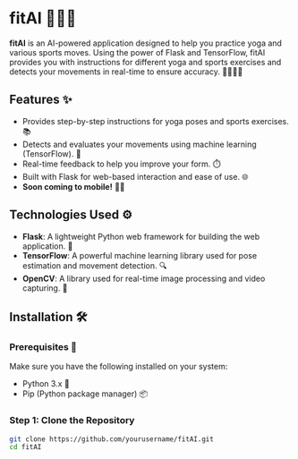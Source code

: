 # fitAI 💪🧘‍♀️

**fitAI** is an AI-powered application designed to help you practice yoga and various sports moves. Using the power of Flask and TensorFlow, fitAI provides you with instructions for different yoga and sports exercises and detects your movements in real-time to ensure accuracy. 🧘‍♂️🤸‍♀️

## Features ✨

- Provides step-by-step instructions for yoga poses and sports exercises. 📚
- Detects and evaluates your movements using machine learning (TensorFlow). 🤖
- Real-time feedback to help you improve your form. ⏱️
- Built with Flask for web-based interaction and ease of use. 🌐
- **Soon coming to mobile!** 📱🎉

## Technologies Used ⚙️

- **Flask**: A lightweight Python web framework for building the web application. 🐍
- **TensorFlow**: A powerful machine learning library used for pose estimation and movement detection. 🔍
- **OpenCV**: A library used for real-time image processing and video capturing. 🎥

## Installation 🛠️

### Prerequisites 🔑

Make sure you have the following installed on your system:

- Python 3.x 🐍
- Pip (Python package manager) 📦

### Step 1: Clone the Repository

```bash
git clone https://github.com/yourusername/fitAI.git
cd fitAI
